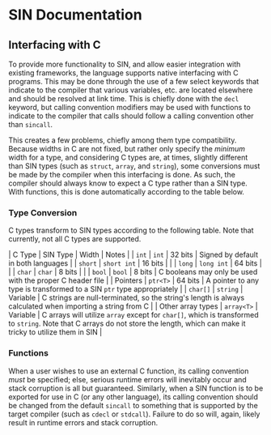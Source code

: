 # SIN Documentation

## Interfacing with C

To provide more functionality to SIN, and allow easier integration with existing frameworks, the language supports native interfacing with C programs. This may be done through the use of a few select keywords that indicate to the compiler that various variables, etc. are located elsewhere and should be resolved at link time. This is chiefly done with the `decl` keyword, but calling convention modifiers may be used with functions to indicate to the compiler that calls should follow a calling convention other than `sincall`.

This creates a few problems, chiefly among them type compatibility. Because widths in C are not fixed, but rather only specify the *minimum* width for a type, and considering C types are, at times, slightly different than SIN types (such as `struct`, `array`, and `string`), some conversions must be made by the compiler when this interfacing is done. As such, the compiler should always know to expect a C type rather than a SIN type. With functions, this is done automatically according to the table below.

### Type Conversion

C types transform to SIN types according to the following table. Note that currently, not all C types are supported.

| C Type | SIN Type | Width | Notes |
| `int` | `int` | 32 bits | Signed by default in both languages |
| `short` | `short int` | 16 bits | |
| `long` | `long int` | 64 bits | |
| `char` | `char` | 8 bits | |
| `bool` | `bool` | 8 bits | C booleans may only be used with the proper C header file |
| Pointers | `ptr<T>` | 64 bits | A pointer to any type is transformed to a SIN `ptr` type appropriately |
| `char[]` | `string` | Variable | C strings are null-terminated, so the string's length is always calculated when importing a string from C |
| Other array types | `array<T>` | Variable | C arrays will utilize `array` except for `char[]`, which is transformed to `string`. Note that C arrays do not store the length, which can make it tricky to utilize them in SIN |

### Functions

When a user wishes to use an external C function, its calling convention *must* be specified; else, serious runtime errors will inevitably occur and stack corruption is all but guaranteed. Similarly, when a SIN function is to be exported for use in C (or any other language), its calling convention should be changed from the default `sincall` to something that is supported by the target compiler (such as `cdecl` or `stdcall`). Failure to do so will, again, likely result in runtime errors and stack corruption.
